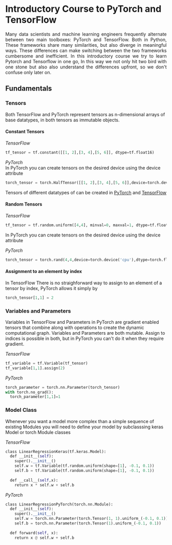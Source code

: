 # Introductory Course to PyTorch and TensorFlow


<p align="justify">
  Many data scientists and machine learning engineers frequently alternate between two main toolboxes: PyTorch and TensorFlow.  Both in Python, These  frameworks share many similarities, but also diverge in meaningful ways. These differences can make switching between the two frameworks cumbersome and inefficient. In this introductory course we try to learn Pytorch and Tensorflow in one go, In this way we not only hit two bird with one stone but also also understand the differences upfront, so we don't confuse only later on.
</p>

## Fundamentals
### Tensors
Both TensorFlow and PyTorch represent tensors as n-dimensional arrays of base datatypes, in both tensors as immutable objects.

#### Constant Tensors


*TensorFlow*

```python
tf_tensor = tf.constant([[1, 2],[3, 4],[5, 6]], dtype=tf.float16)
```


*PyTorch*  
In PyTorch you can create tensors on the desired device using the device attribute  
```python
torch_tensor = torch.HalfTensor([[1, 2],[3, 4],[5, 6]],device=torch.device('cpu'))
```
Tensors of different datatypes of  can be created in [PyTorch](https://pytorch.org/docs/stable/tensors.html) and [TensorFlow](https://www.tensorflow.org/api_docs/python/tf/dtypes/DType)

#### Random Tensors


*TensorFlow*

```python
tf_tensor = tf.random.uniform([4,4], minval=0, maxval=1, dtype=tf.float32, seed=1)
```


In PyTorch you can create tensors on the desired device using the device attribute

*PyTorch*
```python
torch_tensor = torch.rand(4,4,device=torch.device('cpu'),dtype=torch.float32)
```
#### Assignment to an element by index
In TensorFlow There is no straighforward way to assign to an element of a tensor by index, PyTorch allows it simply by 
```python
torch_tensor[1,1] = 2
```

### Variables and Parameters
Variables in TensorFlow and Parameters in PyTorch are gradient enabled tensors that combine along with operations to create the dynamic computational graph. Variables and Parameters are both mutable. Assign to indices is possible in both, but in PyTorch you can't do it when they require gradient.

*TensorFlow*
```python
tf_variable = tf.Variable(tf_tensor)
tf_variable[1,1].assign(2)
```

*PyTorch*
```python
torch_parameter = torch.nn.Parameter(torch_tensor)
with torch.no_grad():
  torch_parameter[1,1]=1
  ```

### Model Class

Whenever you want a model more complex than a simple sequence of existing Modules you will need to define your model by subclasssing keras Model or torch Module classes

*TensorFlow*
```python
class LinearRegressionKeras(tf.keras.Model):
  def __init__(self):
    super().__init__()
    self.w = tf.Variable(tf.random.uniform(shape=[1], -0.1, 0.1))
    self.b = tf.Variable(tf.random.uniform(shape=[1], -0.1, 0.1))
    
  def __call__(self,x): 
    return x * self.w + self.b
```

*PyTorch*
```python
class LinearRegressionPyTorch(torch.nn.Module): 
  def __init__(self): 
    super().__init__() 
    self.w = torch.nn.Parameter(torch.Tensor(1, 1).uniform_(-0.1, 0.1))
    self.b = torch.nn.Parameter(torch.Tensor(1).uniform_(-0.1, 0.1))
  
  def forward(self, x):  
    return x @ self.w + self.b
  ```

